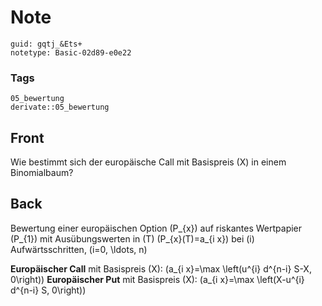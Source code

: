 # Note
```
guid: gqtj_&Ets+
notetype: Basic-02d89-e0e22
```

### Tags
```
05_bewertung
derivate::05_bewertung
```

## Front
Wie bestimmt sich der europäische Call mit Basispreis \(X\) in einem Binomialbaum?

## Back
Bewertung einer europäischen Option \(P_{x}\) auf riskantes Wertpapier \(P_{1}\) mit Ausübungswerten in \(T\)
\(P_{x}(T)=a_{i x}\) bei \(i\) Aufwärtsschritten, \(i=0, \ldots, n\)

<b>Europäischer Call</b> mit Basispreis \(X\): \(a_{i x}=\max \left(u^{i} d^{n-i} S-X, 0\right)\)
<b>Europäischer Put</b> mit Basispreis \(X\): \(a_{i x}=\max \left(X-u^{i} d^{n-i} S, 0\right)\)
